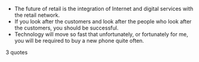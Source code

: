  - The future of retail is the integration of Internet and digital services with the retail network.
 - If you look after the customers and look after the people who look after the customers, you should be successful.
 - Technology will move so fast that unfortunately, or fortunately for me, you will be required to buy a new phone quite often.

3 quotes